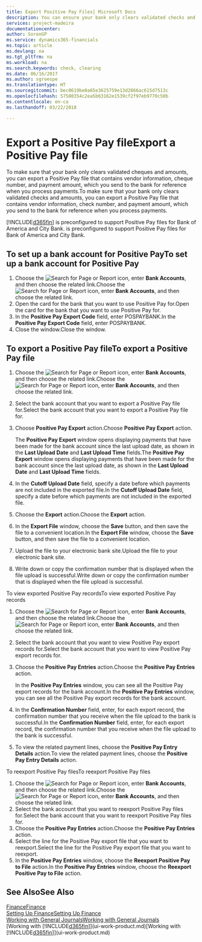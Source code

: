 ```yaml
---
title: Export Positive Pay Files| Microsoft Docs
description: You can ensure your bank only clears validated checks and amounts by exporting a Positive Pay file that contains vendor and payment information.
services: project-madeira
documentationcenter: 
author: SorenGP
ms.service: dynamics365-financials
ms.topic: article
ms.devlang: na
ms.tgt_pltfrm: na
ms.workload: na
ms.search.keywords: check, clearing
ms.date: 06/16/2017
ms.author: sgroespe
ms.translationtype: HT
ms.sourcegitcommit: bec0619be0a65e3625759e13d2866ac615d7513c
ms.openlocfilehash: 57580354c2ea5b63162e1539cf2f97eb9770c50b
ms.contentlocale: en-ca
ms.lasthandoff: 03/22/2018

---
```

# <a name="export-a-positive-pay-file"></a><span data-ttu-id="6e0bf-103">Export a Positive Pay file</span><span class="sxs-lookup"><span data-stu-id="6e0bf-103">Export a Positive Pay file</span></span>
<span data-ttu-id="6e0bf-104">To make sure that your bank only clears validated cheques and amounts, you can export a Positive Pay file that contains vendor information, cheque number, and payment amount, which you send to the bank for reference when you process payments.</span><span class="sxs-lookup"><span data-stu-id="6e0bf-104">To make sure that your bank only clears validated checks and amounts, you can export a Positive Pay file that contains vendor information, check number, and payment amount, which you send to the bank for reference when you process payments.</span></span>

[!INCLUDE[d365fin](includes/d365fin_md.md)]<span data-ttu-id="6e0bf-105"> is preconfigured to support Positive Pay files for Bank of America and City Bank.</span><span class="sxs-lookup"><span data-stu-id="6e0bf-105"> is preconfigured to support Positive Pay files for Bank of America and City Bank.</span></span>

## <a name="to-set-up-a-bank-account-for-positive-pay"></a><span data-ttu-id="6e0bf-106">To set up a bank account for Positive Pay</span><span class="sxs-lookup"><span data-stu-id="6e0bf-106">To set up a bank account for Positive Pay</span></span>
1. <span data-ttu-id="6e0bf-107">Choose the ![Search for Page or Report](media/ui-search/search_small.png "Search for Page or Report icon") icon, enter **Bank Accounts**, and then choose the related link.</span><span class="sxs-lookup"><span data-stu-id="6e0bf-107">Choose the ![Search for Page or Report](media/ui-search/search_small.png "Search for Page or Report icon") icon, enter **Bank Accounts**, and then choose the related link.</span></span>
2. <span data-ttu-id="6e0bf-108">Open the card for the bank that you want to use Positive Pay for.</span><span class="sxs-lookup"><span data-stu-id="6e0bf-108">Open the card for the bank that you want to use Positive Pay for.</span></span>
3. <span data-ttu-id="6e0bf-109">In the **Positive Pay Export Code** field, enter POSPAYBANK.</span><span class="sxs-lookup"><span data-stu-id="6e0bf-109">In the **Positive Pay Export Code** field, enter POSPAYBANK.</span></span>
4. <span data-ttu-id="6e0bf-110">Close the window.</span><span class="sxs-lookup"><span data-stu-id="6e0bf-110">Close the window.</span></span>

## <a name="to-export-a-positive-pay-file"></a><span data-ttu-id="6e0bf-111">To export a Positive Pay file</span><span class="sxs-lookup"><span data-stu-id="6e0bf-111">To export a Positive Pay file</span></span>
1. <span data-ttu-id="6e0bf-112">Choose the ![Search for Page or Report](media/ui-search/search_small.png "Search for Page or Report icon") icon, enter **Bank Accounts**, and then choose the related link.</span><span class="sxs-lookup"><span data-stu-id="6e0bf-112">Choose the ![Search for Page or Report](media/ui-search/search_small.png "Search for Page or Report icon") icon, enter **Bank Accounts**, and then choose the related link.</span></span>
2. <span data-ttu-id="6e0bf-113">Select the bank account that you want to export a Positive Pay file for.</span><span class="sxs-lookup"><span data-stu-id="6e0bf-113">Select the bank account that you want to export a Positive Pay file for.</span></span>
3. <span data-ttu-id="6e0bf-114">Choose **Positive Pay Export** action.</span><span class="sxs-lookup"><span data-stu-id="6e0bf-114">Choose **Positive Pay Export** action.</span></span>

    <span data-ttu-id="6e0bf-115">The **Positive Pay Export** window opens displaying payments that have been made for the bank account since the last upload date, as shown in the **Last Upload Date** and **Last Upload Time** fields.</span><span class="sxs-lookup"><span data-stu-id="6e0bf-115">The **Positive Pay Export** window opens displaying payments that have been made for the bank account since the last upload date, as shown in the **Last Upload Date** and **Last Upload Time** fields.</span></span>
4. <span data-ttu-id="6e0bf-116">In the **Cutoff Upload Date** field, specify a date before which payments are not included in the exported file.</span><span class="sxs-lookup"><span data-stu-id="6e0bf-116">In the **Cutoff Upload Date** field, specify a date before which payments are not included in the exported file.</span></span>
5. <span data-ttu-id="6e0bf-117">Choose the **Export** action.</span><span class="sxs-lookup"><span data-stu-id="6e0bf-117">Choose the **Export** action.</span></span>
6. <span data-ttu-id="6e0bf-118">In the **Export File** window, choose the **Save** button, and then save the file to a convenient location.</span><span class="sxs-lookup"><span data-stu-id="6e0bf-118">In the **Export File** window, choose the **Save** button, and then save the file to a convenient location.</span></span>
7. <span data-ttu-id="6e0bf-119">Upload the file to your electronic bank site.</span><span class="sxs-lookup"><span data-stu-id="6e0bf-119">Upload the file to your electronic bank site.</span></span>
8. <span data-ttu-id="6e0bf-120">Write down or copy the confirmation number that is displayed when the file upload is successful.</span><span class="sxs-lookup"><span data-stu-id="6e0bf-120">Write down or copy the confirmation number that is displayed when the file upload is successful.</span></span>

<span data-ttu-id="6e0bf-121">To view exported Positive Pay records</span><span class="sxs-lookup"><span data-stu-id="6e0bf-121">To view exported Positive Pay records</span></span>

1. <span data-ttu-id="6e0bf-122">Choose the ![Search for Page or Report](media/ui-search/search_small.png "Search for Page or Report icon") icon, enter **Bank Accounts**, and then choose the related link.</span><span class="sxs-lookup"><span data-stu-id="6e0bf-122">Choose the ![Search for Page or Report](media/ui-search/search_small.png "Search for Page or Report icon") icon, enter **Bank Accounts**, and then choose the related link.</span></span>
2. <span data-ttu-id="6e0bf-123">Select the bank account that you want to view Positive Pay export records for.</span><span class="sxs-lookup"><span data-stu-id="6e0bf-123">Select the bank account that you want to view Positive Pay export records for.</span></span>
3. <span data-ttu-id="6e0bf-124">Choose the **Positive Pay Entries** action.</span><span class="sxs-lookup"><span data-stu-id="6e0bf-124">Choose the **Positive Pay Entries** action.</span></span>

    <span data-ttu-id="6e0bf-125">In the **Positive Pay Entries** window, you can see all the Positive Pay export records for the bank account.</span><span class="sxs-lookup"><span data-stu-id="6e0bf-125">In the **Positive Pay Entries** window, you can see all the Positive Pay export records for the bank account.</span></span>
4. <span data-ttu-id="6e0bf-126">In the **Confirmation Number** field, enter, for each export record, the confirmation number that you receive when the file upload to the bank is successful.</span><span class="sxs-lookup"><span data-stu-id="6e0bf-126">In the **Confirmation Number** field, enter, for each export record, the confirmation number that you receive when the file upload to the bank is successful.</span></span>
5. <span data-ttu-id="6e0bf-127">To view the related payment lines, choose the **Positive Pay Entry Details** action.</span><span class="sxs-lookup"><span data-stu-id="6e0bf-127">To view the related payment lines, choose the **Positive Pay Entry Details** action.</span></span>

<span data-ttu-id="6e0bf-128">To reexport Positive Pay files</span><span class="sxs-lookup"><span data-stu-id="6e0bf-128">To reexport Positive Pay files</span></span>

1. <span data-ttu-id="6e0bf-129">Choose the ![Search for Page or Report](media/ui-search/search_small.png "Search for Page or Report icon") icon, enter **Bank Accounts**, and then choose the related link.</span><span class="sxs-lookup"><span data-stu-id="6e0bf-129">Choose the ![Search for Page or Report](media/ui-search/search_small.png "Search for Page or Report icon") icon, enter **Bank Accounts**, and then choose the related link.</span></span>
2. <span data-ttu-id="6e0bf-130">Select the bank account that you want to reexport Positive Pay files for.</span><span class="sxs-lookup"><span data-stu-id="6e0bf-130">Select the bank account that you want to reexport Positive Pay files for.</span></span>
3. <span data-ttu-id="6e0bf-131">Choose the **Positive Pay Entries** action.</span><span class="sxs-lookup"><span data-stu-id="6e0bf-131">Choose the **Positive Pay Entries** action.</span></span>
4. <span data-ttu-id="6e0bf-132">Select the line for the Positive Pay export file that you want to reexport.</span><span class="sxs-lookup"><span data-stu-id="6e0bf-132">Select the line for the Positive Pay export file that you want to reexport.</span></span>
5. <span data-ttu-id="6e0bf-133">In the **Positive Pay Entries** window, choose the **Reexport Positive Pay to File** action.</span><span class="sxs-lookup"><span data-stu-id="6e0bf-133">In the **Positive Pay Entries** window, choose the **Reexport Positive Pay to File** action.</span></span>

## <a name="see-also"></a><span data-ttu-id="6e0bf-134">See Also</span><span class="sxs-lookup"><span data-stu-id="6e0bf-134">See Also</span></span>
[<span data-ttu-id="6e0bf-135">Finance</span><span class="sxs-lookup"><span data-stu-id="6e0bf-135">Finance</span></span>](finance.md)  
[<span data-ttu-id="6e0bf-136">Setting Up Finance</span><span class="sxs-lookup"><span data-stu-id="6e0bf-136">Setting Up Finance</span></span>](finance-setup-finance.md)  
[<span data-ttu-id="6e0bf-137">Working with General Journals</span><span class="sxs-lookup"><span data-stu-id="6e0bf-137">Working with General Journals</span></span>](ui-work-general-journals.md)  
<span data-ttu-id="6e0bf-138">[Working with [!INCLUDE[d365fin](includes/d365fin_md.md)]](ui-work-product.md)</span><span class="sxs-lookup"><span data-stu-id="6e0bf-138">[Working with [!INCLUDE[d365fin](includes/d365fin_md.md)]](ui-work-product.md)</span></span>

